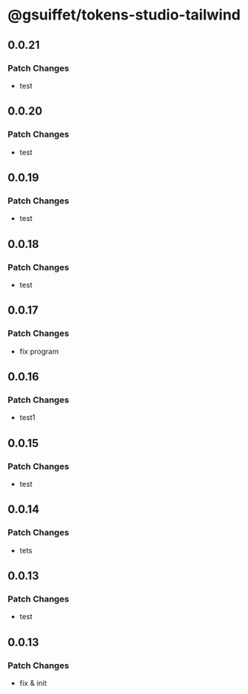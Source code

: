 # @gsuiffet/tokens-studio-tailwind

## 0.0.21

### Patch Changes

- test

## 0.0.20

### Patch Changes

- test

## 0.0.19

### Patch Changes

- test

## 0.0.18

### Patch Changes

- test

## 0.0.17

### Patch Changes

- fix program

## 0.0.16

### Patch Changes

- test1

## 0.0.15

### Patch Changes

- test

## 0.0.14

### Patch Changes

- tets

## 0.0.13

### Patch Changes

- test

## 0.0.13

### Patch Changes

- fix & init
